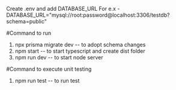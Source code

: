 Create .env and add DATABASE_URL
For e.x -
DATABASE_URL="mysql://root:password@localhost:3306/testdb?schema=public"

#Command to run
1. npx prisma migrate dev -- to adopt schema changes
2. npm start -- to start typescript and create dist folder
3. npm run dev -- to start node server

#Command to execute unit testing
1. npm run test -- to run test
